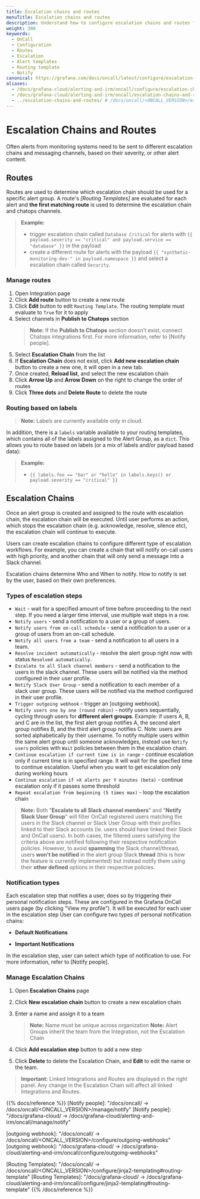 ```yaml
---
title: Escalation chains and routes
menuTitle: Escalation chains and routes
description: Understand how to configure escalation chains and routes for OnCall.
weight: 300
keywords:
  - OnCall
  - Configuration
  - Routes
  - Escalation
  - Alert templates
  - Routing template
  - Notify
canonical: https://grafana.com/docs/oncall/latest/configure/escalation-chains-and-routes/
aliases:
  - /docs/grafana-cloud/alerting-and-irm/oncall/configure/escalation-chains-and-routes/
  - /docs/grafana-cloud/alerting-and-irm/oncall/escalation-chains-and-routes/
  - ../escalation-chains-and-routes/ # /docs/oncall/<ONCALL_VERSION>/escalation-chains-and-routes/
---
```


# Escalation Chains and Routes

Often alerts from monitoring systems need to be sent to different escalation chains and messaging channels, based on their severity, or other alert content.

## Routes

Routes are used to determine which escalation chain should be used for a specific alert
group. A route's _[Routing Templates]_
are evaluated for each alert and **the first matching route** is used to determine the
escalation chain and chatops channels.

> **Example:**
>
>
> * trigger escalation chain called `Database Critical` for alerts with `{{ payload.severity == "critical" and payload.service == "database" }}` in the payload
> * create a different route for alerts with the payload `{{ "synthetic-monitoring-dev-" in payload.namespace }}` and select a escalation chain called `Security`.

### Manage routes

1. Open Integration page
1. Click **Add route** button to create a new route
1. Click **Edit** button to edit `Routing Template`. The routing template must evaluate to `True` for it to apply
1. Select channels in **Publish to Chatops** section
   > **Note:** If the **Publish to Chatops** section doesn't exist, connect Chatops integrations first.
   > For more information, refer to [Notify people].
1. Select **Escalation Chain** from the list
1. If **Escalation Chain** does not exist, click **Add new escalation chain** button to create a new one, it will open in a new tab.
1. Once created, **Reload list**, and select the new escalation chain
1. Click **Arrow Up** and **Arrow Down** on the right to change the order of routes
1. Click **Three dots** and **Delete Route** to delete the route

### Routing based on labels

> **Note:** Labels are currently available only in cloud.

In addition, there is a `labels` variable available to your routing templates, which contains all of the labels assigned
to the Alert Group, as a `dict`. This allows you to route based on labels (or a mix of labels and/or payload based data):

> **Example:**
>
> * `{{ labels.foo == "bar" or "hello" in labels.keys() or payload.severity == "critical" }}`

## Escalation Chains

Once an alert group is created and assigned to the route with escalation chain, the
escalation chain will be executed. Until user performs an action, which stops the escalation
chain (e.g. acknowledge, resolve, silence etc), the escalation chain will continue to
execute.

Users can create escalation chains to configure different type of escalation workflows.
For example, you can create a chain that will notify on-call users with high priority, and
another chain that will only send a message into a Slack channel.

Escalation chains determine Who and When to notify. How to notify is set by the user, based on their own preferences.

### Types of escalation steps

* `Wait` - wait for a specified amount of time before proceeding to the next step. If you
need a larger time interval, use multiple wait steps in a row.
* `Notify users` - send a notification to a user or a group of users.
* `Notify users from on-call schedule` - send a notification to a user or a group of users
from an on-call schedule.
* `Notify all users from a team` - send a notification to all users in a team.
* `Resolve incident automatically` - resolve the alert group right now with status
`Resolved automatically`.
* `Escalate to all Slack channel members` - send a notification to the users in the slack channel. These users will be notified
via the method configured in their user profile.
* `Notify Slack User Group` - send a notification to each member of a slack user group. These users will be notified
via the method configured in their user profile.
* `Trigger outgoing webhook` - trigger an [outgoing webhook].
* `Notify users one by one (round robin)` - notify users sequentially, cycling through users for **different alert groups**.
Example: if users A, B, and C are in the list, the first alert group notifies A, the second alert group notifies B, and
the third alert group notifies C. Note: users are sorted alphabetically by their username.
To notify multiple users within the same alert group until someone acknowledges, instead use `Notify users` policies with
`Wait` policies between them in the escalation chain.
* `Continue escalation if current time is in range` - continue escalation only if current
time is in specified range. It will wait for the specfied time to continue escalation.
Useful when you want to get escalation only during working hours
* `Continue escalation if >X alerts per Y minutes (beta)` - continue escalation only if it
passes some threshold
* `Repeat escalation from beginning (5 times max)` - loop the escalation chain

> **Note:** Both "**Escalate to all Slack channel members**" and "**Notify Slack User Group**" will filter OnCall registered users
matching the users in the Slack channel or Slack User Group with their profiles linked to their Slack accounts (ie. users
should have linked their Slack and OnCall users). In both cases, the filtered users satisfying the criteria above are
notified following their respective notification policies. However, to avoid **spamming** the Slack channel/thread,
users **won't be notified** in the alert group Slack **thread** (this is how the feature is currently implemented)
but instead notify them using their **other defined** options in
their respective policies.

### Notification types

Each escalation step that notifies a user, does so by triggering their personal notification steps. These are configured in the Grafana
 OnCall users page (by clicking "View my profile").
It will be executed for each user in the escalation step
User can configure two types of personal notification chains:

* **Default Notifications**

* **Important Notifications**

In the escalation step, user can select which type of notification to use.
For more information, refer to [Notify people].

### Manage Escalation Chains

1. Open **Escalation Chains** page
2. Click **New escalation chain** button to create a new escalation chain

3. Enter a name and assign it to a team
   > **Note:** Name must be unique across organization
   > **Note:** Alert Groups inherit the team from the Integration, not the Escalation Chain
4. Click **Add escalation step** button to add a new step
5. Click **Delete** to delete the Escalation Chain, and **Edit** to edit the name or the team.

> **Important:** Linked Integrations and Routes are displayed in the right panel. Any change in the Escalation Chain will
affect all linked Integrations and Routes.

{{% docs/reference %}}
[Notify people]: "/docs/oncall/ -> /docs/oncall/<ONCALL_VERSION>/manage/notify"
[Notify people]: "/docs/grafana-cloud/ -> /docs/grafana-cloud/alerting-and-irm/oncall/manage/notify"

[outgoing webhook]: "/docs/oncall/ -> /docs/oncall/<ONCALL_VERSION>/configure/outgoing-webhooks"
[outgoing webhook]: "/docs/grafana-cloud/ -> /docs/grafana-cloud/alerting-and-irm/oncall/configure/outgoing-webhooks"

[Routing Templates]: "/docs/oncall/ -> /docs/oncall/<ONCALL_VERSION>/configure/jinja2-templating#routing-template"
[Routing Templates]: "/docs/grafana-cloud/ -> /docs/grafana-cloud/alerting-and-irm/oncall/configure/jinja2-templating#routing-template"
{{% /docs/reference %}}
